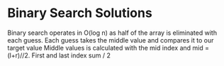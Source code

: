 # Binary Search Solutions

Binary search operates in O(log n) as half of the array is eliminated with each guess. 
Each guess takes the middle value and compares it to our target value
Middle values is calculated with the mid index and mid = (l+r)//2. First and last index sum / 2

